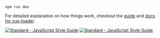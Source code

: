 `npm run dev`

For detailed explanation on how things work, checkout the [guide][3] and [docs for vue-loader][4].

[![Standard - JavaScript Style Guide](https://cdn.rawgit.com/feross/standard/master/badge.svg)](https://github.com/feross/standard)
[![Standard - JavaScript Style Guide](https://img.shields.io/badge/code%20style-standard-brightgreen.svg)](http://standardjs.com/)


[1]: https://nuxtjs.org/guide
[2]: http://fractal.build/guide
[3]: http://vuejs-templates.github.io/webpack/
[4]: http://vuejs.github.io/vue-loader
[5]: http://vuejs.org
[6]: http://standardjs.com/
[7]: https://pugjs.org/api/getting-started.html
[8]: http://stylus-lang.com/
[9]: https://vuejs.org/v2/guide/single-file-components.html
